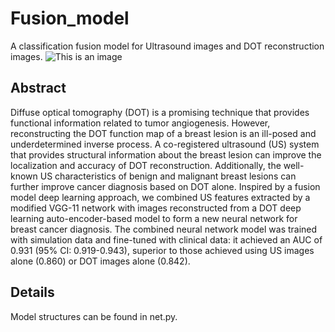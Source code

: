 # Fusion_model

A classification fusion model for Ultrasound images and DOT reconstruction images.
![This is an image](https://github.com/OpticalUltrasoundImaging/Fusion_model/blob/main/structures.png)

## Abstract

Diffuse optical tomography (DOT) is a promising technique that provides functional information related to tumor angiogenesis. However, reconstructing the DOT function map of a breast lesion is an ill-posed and underdetermined inverse process.  A co-registered ultrasound (US) system that provides structural information about the breast lesion can improve the localization and accuracy of DOT reconstruction. Additionally, the well-known US characteristics of benign and malignant breast lesions can further improve cancer diagnosis based on DOT alone. Inspired by a fusion model deep learning approach, we combined US features extracted by a modified VGG-11 network with images reconstructed from a DOT deep learning auto-encoder-based model to form a new neural network for breast cancer diagnosis. The combined neural network model was trained with simulation data and fine-tuned with clinical data: it achieved an AUC of 0.931 (95% CI: 0.919-0.943), superior to those achieved using US images alone (0.860) or DOT images alone (0.842).

## Details

Model structures can be found in net.py.
